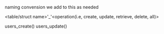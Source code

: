 
naming convension
	we add to this as needed
	
<table/struct name>'_'<operation(i.e, create, update, retrieve, delete, all)> 

users_create()
users_update()